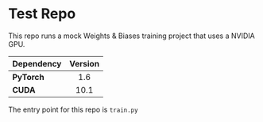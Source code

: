 # Test Repo

This repo runs a mock Weights & Biases training project that uses a NVIDIA GPU.

| Dependency | Version |
| --- | :---: |
|**PyTorch** | 1.6 |
|**CUDA** | 10.1 |

The entry point for this repo is `train.py`